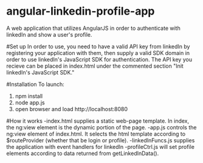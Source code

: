 # angular-linkedin-profile-app
A web application that utilizes AngularJS in order to authenticate with linkedIn and show a user's profile. 

#Set up
In order to use, you need to have a valid API key from linkedIn by registering your application with them, then supply a valid SDK domain in order to use linkedIn's JavaScript SDK for authentication.  The API key you recieve can be placed in index.html under the commented section "Init linkedIn's JavaScript SDK." 

#Installation
To launch:
1. npm install 
2. node app.js
3. open browser and load http://localhost:8080

#How it works
-index.html supplies a static web-page template. In index, the ng:view element is the dynamic portion of the page.
-app.js controls the ng:view element of index.html. It selects the html template according to $routeProvider (whether that be login or profile). 
-linkedInFuncs.js supplies the application with event handlers for linkedIn
-profileCtrl.js will set profile elements according to data returned from getLinkedInData().

